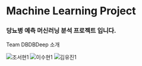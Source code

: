 # Machine Learning Project
### 당뇨병 예측 머신러닝 분석 프로젝트 입니다.


Team DBDBDeep 소개


![조서현1](https://github.com/seohyuny/ml_project/assets/154740829/e7dcdf66-2e00-4e8b-92b8-d5323daef6d0?s=1)
![이수현1](https://github.com/seohyuny/ml_project/assets/154740829/3d0f5ab6-bbb1-485b-acb0-cd83d932e40e?s=1)
![김유진1](https://github.com/seohyuny/ml_project/assets/154740829/7ccb7c28-b74e-4889-b34b-3ff135107015?s=1)


